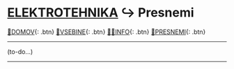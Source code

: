 # [ELEKTROTEHNIKA](../index.md) ↪ Presnemi

[🏡DOMOV](../index){: .btn}
[📝VSEBINE](../Vsebine/index.md){: .btn}
[👨‍🎓INFO](../info){: .btn}
[💾PRESNEMI](../Presnemi/index){: .btn}

---

(to-do...)

---

